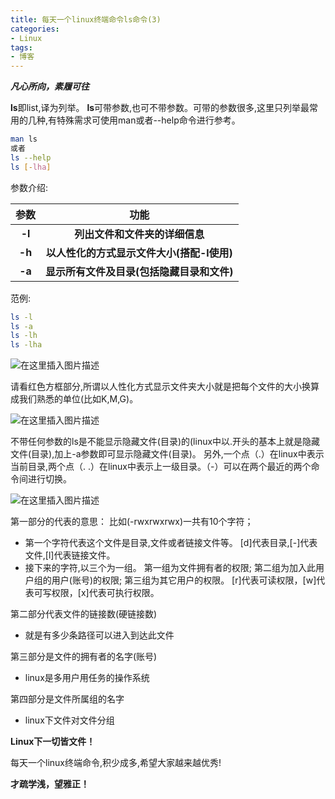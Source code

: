 ```yaml
---
title: 每天一个linux终端命令ls命令(3)
categories: 
- Linux
tags: 
- 博客
---
```

***凡心所向，素履可往***



**ls**即list,译为列举。
**ls**可带参数,也可不带参数。可带的参数很多,这里只列举最常用的几种,有特殊需求可使用man或者--help命令进行参考。



```bash
man ls
或者
ls --help
ls [-lha]
```

参数介绍:

| **参数** |                  **功能**                  |
| :------: | :----------------------------------------: |
|  **-l**  |       **列出文件和文件夹的详细信息**       |
|  **-h**  | **以人性化的方式显示文件大小(搭配-l使用)** |
|  **-a**  | **显示所有文件及目录(包括隐藏目录和文件)** |

范例:

```bash
ls -l
ls -a
ls -lh
ls -lha
```

![在这里插入图片描述](https://img-blog.csdnimg.cn/20200223163213504.png?x-oss-process=image/watermark,type_ZmFuZ3poZW5naGVpdGk,shadow_10,text_aHR0cHM6Ly9ibG9nLmNzZG4ubmV0L3FxXzQzODI2MjEy,size_16,color_FFFFFF,t_70) 

请看红色方框部分,所谓以人性化方式显示文件夹大小就是把每个文件的大小换算成我们熟悉的单位(比如K,M,G)。 



![在这里插入图片描述](https://img-blog.csdnimg.cn/20200223163413713.png?x-oss-process=image/watermark,type_ZmFuZ3poZW5naGVpdGk,shadow_10,text_aHR0cHM6Ly9ibG9nLmNzZG4ubmV0L3FxXzQzODI2MjEy,size_16,color_FFFFFF,t_70) 

不带任何参数的ls是不能显示隐藏文件(目录)的(linux中以.开头的基本上就是隐藏文件(目录),加上-a参数即可显示隐藏文件(目录)。 另外,一个点（.）在linux中表示当前目录,两个点（. .）在linux中表示上一级目录。（-）可以在两个最近的两个命令间进行切换。

 ![在这里插入图片描述](https://img-blog.csdnimg.cn/20200223164628966.png?x-oss-process=image/watermark,type_ZmFuZ3poZW5naGVpdGk,shadow_10,text_aHR0cHM6Ly9ibG9nLmNzZG4ubmV0L3FxXzQzODI2MjEy,size_16,color_FFFFFF,t_70) 

第一部分的代表的意思： 比如(-rwxrwxrwx)一共有10个字符；

- 第一个字符代表这个文件是目录,文件或者链接文件等。 [d]代表目录,[-]代表文件,[l]代表链接文件。
- 接下来的字符,以三个为一组。 第一组为文件拥有者的权限; 第二组为加入此用户组的用户(账号)的权限; 第三组为其它用户的权限。 [r]代表可读权限，[w]代表可写权限，[x]代表可执行权限。

第二部分代表文件的链接数(硬链接数)

- 就是有多少条路径可以进入到达此文件

第三部分是文件的拥有者的名字(账号)

- linux是多用户用任务的操作系统

第四部分是文件所属组的名字

- linux下文件对文件分组

**Linux下一切皆文件！**

每天一个linux终端命令,积少成多,希望大家越来越优秀!

**才疏学浅，望雅正！**